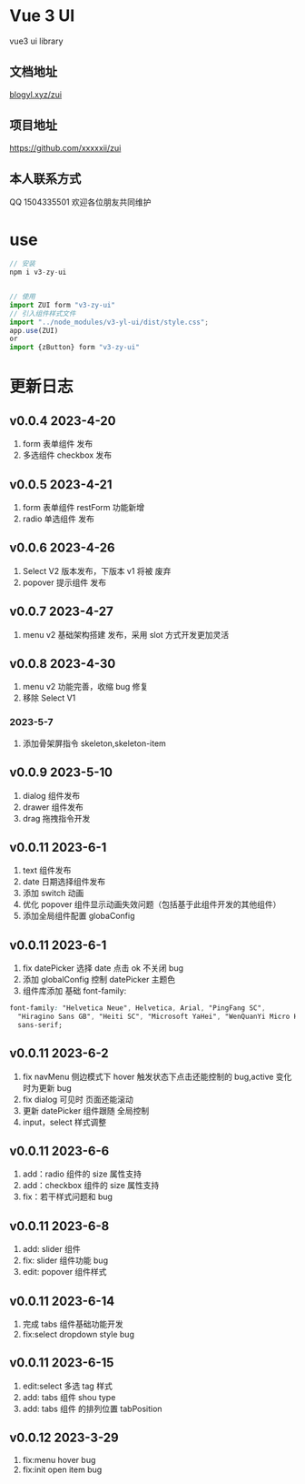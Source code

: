 <!--
 * @Description:
 * @version: 0.0.1
 * @Author: yulinZ
 * @LastEditTime: 2023-06-15 17:12:38
-->

# Vue 3 UI

vue3 ui library

## 文档地址

[blogyl.xyz/zui](https://github.com/xxxxxii/zui)

## 项目地址

https://github.com/xxxxxii/zui

## 本人联系方式

QQ 1504335501
欢迎各位朋友共同维护

# use

```ts
// 安装
npm i v3-zy-ui


// 使用
import ZUI form "v3-zy-ui"
// 引入组件样式文件
import "../node_modules/v3-yl-ui/dist/style.css";
app.use(ZUI)
or
import {zButton} form "v3-zy-ui"
```

# 更新日志

## v0.0.4 2023-4-20

1. form 表单组件 发布
2. 多选组件 checkbox 发布

## v0.0.5 2023-4-21

1. form 表单组件 restForm 功能新增
2. radio 单选组件 发布

## v0.0.6 2023-4-26

1. Select V2 版本发布，下版本 v1 将被 废弃
2. popover 提示组件 发布

## v0.0.7 2023-4-27

1. menu v2 基础架构搭建 发布，采用 slot 方式开发更加灵活

## v0.0.8 2023-4-30

1. menu v2 功能完善，收缩 bug 修复
2. 移除 Select V1

### 2023-5-7

1. 添加骨架屏指令 skeleton,skeleton-item

## v0.0.9 2023-5-10

1. dialog 组件发布
2. drawer 组件发布
3. drag 拖拽指令开发

## v0.0.11 2023-6-1

1. text 组件发布
2. date 日期选择组件发布
3. 添加 switch 动画
4. 优化 popover 组件显示动画失效问题（包括基于此组件开发的其他组件）
5. 添加全局组件配置 globaConfig

## v0.0.11 2023-6-1

1. fix datePicker 选择 date 点击 ok 不关闭 bug
2. 添加 globalConfig 控制 datePicker 主题色
3. 组件库添加 基础 font-family:

```css
font-family: "Helvetica Neue", Helvetica, Arial, "PingFang SC",
  "Hiragino Sans GB", "Heiti SC", "Microsoft YaHei", "WenQuanYi Micro Hei",
  sans-serif;
```

## v0.0.11 2023-6-2

1. fix navMenu 侧边模式下 hover 触发状态下点击还能控制的 bug,active 变化时为更新 bug
2. fix dialog 可见时 页面还能滚动
3. 更新 datePicker 组件跟随 全局控制
4. input，select 样式调整

## v0.0.11 2023-6-6

1. add：radio 组件的 size 属性支持
2. add：checkbox 组件的 size 属性支持
3. fix：若干样式问题和 bug

## v0.0.11 2023-6-8

1. add: slider 组件
2. fix: slider 组件功能 bug
3. edit: popover 组件样式

## v0.0.11 2023-6-14

1. 完成 tabs 组件基础功能开发
2. fix:select dropdown style bug

## v0.0.11 2023-6-15

1. edit:select 多选 tag 样式
2. add: tabs 组件 shou type
3. add: tabs 组件 的排列位置 tabPosition

## v0.0.12 2023-3-29

1. fix:menu hover bug
2. fix:init open item bug
